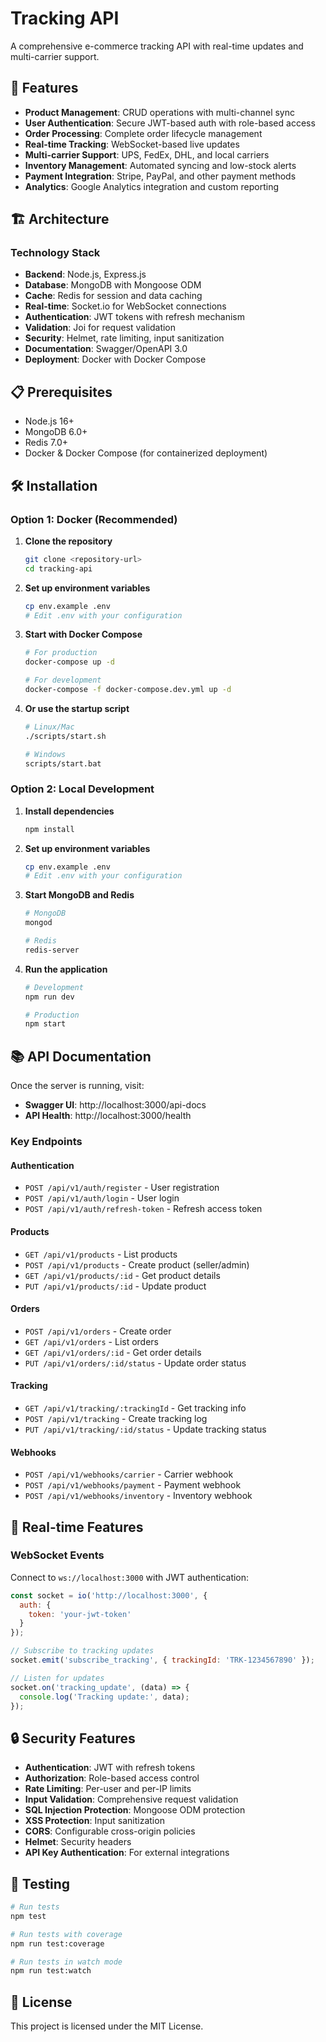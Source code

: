 # Tracking API

A comprehensive e-commerce tracking API with real-time updates and multi-carrier support.

## 🚀 Features

- **Product Management**: CRUD operations with multi-channel sync
- **User Authentication**: Secure JWT-based auth with role-based access
- **Order Processing**: Complete order lifecycle management
- **Real-time Tracking**: WebSocket-based live updates
- **Multi-carrier Support**: UPS, FedEx, DHL, and local carriers
- **Inventory Management**: Automated syncing and low-stock alerts
- **Payment Integration**: Stripe, PayPal, and other payment methods
- **Analytics**: Google Analytics integration and custom reporting

## 🏗️ Architecture

### Technology Stack
- **Backend**: Node.js, Express.js
- **Database**: MongoDB with Mongoose ODM
- **Cache**: Redis for session and data caching
- **Real-time**: Socket.io for WebSocket connections
- **Authentication**: JWT tokens with refresh mechanism
- **Validation**: Joi for request validation
- **Security**: Helmet, rate limiting, input sanitization
- **Documentation**: Swagger/OpenAPI 3.0
- **Deployment**: Docker with Docker Compose

## 📋 Prerequisites

- Node.js 16+ 
- MongoDB 6.0+
- Redis 7.0+
- Docker & Docker Compose (for containerized deployment)

## 🛠️ Installation

### Option 1: Docker (Recommended)

1. **Clone the repository**
   ```bash
   git clone <repository-url>
   cd tracking-api
   ```

2. **Set up environment variables**
   ```bash
   cp env.example .env
   # Edit .env with your configuration
   ```

3. **Start with Docker Compose**
   ```bash
   # For production
   docker-compose up -d
   
   # For development
   docker-compose -f docker-compose.dev.yml up -d
   ```

4. **Or use the startup script**
   ```bash
   # Linux/Mac
   ./scripts/start.sh
   
   # Windows
   scripts/start.bat
   ```

### Option 2: Local Development

1. **Install dependencies**
   ```bash
   npm install
   ```

2. **Set up environment variables**
   ```bash
   cp env.example .env
   # Edit .env with your configuration
   ```

3. **Start MongoDB and Redis**
   ```bash
   # MongoDB
   mongod
   
   # Redis
   redis-server
   ```

4. **Run the application**
   ```bash
   # Development
   npm run dev
   
   # Production
   npm start
   ```

## 📚 API Documentation

Once the server is running, visit:
- **Swagger UI**: http://localhost:3000/api-docs
- **API Health**: http://localhost:3000/health

### Key Endpoints

#### Authentication
- `POST /api/v1/auth/register` - User registration
- `POST /api/v1/auth/login` - User login
- `POST /api/v1/auth/refresh-token` - Refresh access token

#### Products
- `GET /api/v1/products` - List products
- `POST /api/v1/products` - Create product (seller/admin)
- `GET /api/v1/products/:id` - Get product details
- `PUT /api/v1/products/:id` - Update product

#### Orders
- `POST /api/v1/orders` - Create order
- `GET /api/v1/orders` - List orders
- `GET /api/v1/orders/:id` - Get order details
- `PUT /api/v1/orders/:id/status` - Update order status

#### Tracking
- `GET /api/v1/tracking/:trackingId` - Get tracking info
- `POST /api/v1/tracking` - Create tracking log
- `PUT /api/v1/tracking/:id/status` - Update tracking status

#### Webhooks
- `POST /api/v1/webhooks/carrier` - Carrier webhook
- `POST /api/v1/webhooks/payment` - Payment webhook
- `POST /api/v1/webhooks/inventory` - Inventory webhook

## 🔌 Real-time Features

### WebSocket Events

Connect to `ws://localhost:3000` with JWT authentication:

```javascript
const socket = io('http://localhost:3000', {
  auth: {
    token: 'your-jwt-token'
  }
});

// Subscribe to tracking updates
socket.emit('subscribe_tracking', { trackingId: 'TRK-1234567890' });

// Listen for updates
socket.on('tracking_update', (data) => {
  console.log('Tracking update:', data);
});
```

## 🔒 Security Features

- **Authentication**: JWT with refresh tokens
- **Authorization**: Role-based access control
- **Rate Limiting**: Per-user and per-IP limits
- **Input Validation**: Comprehensive request validation
- **SQL Injection Protection**: Mongoose ODM protection
- **XSS Protection**: Input sanitization
- **CORS**: Configurable cross-origin policies
- **Helmet**: Security headers
- **API Key Authentication**: For external integrations

## 🧪 Testing

```bash
# Run tests
npm test

# Run tests with coverage
npm run test:coverage

# Run tests in watch mode
npm run test:watch
```

## 📄 License

This project is licensed under the MIT License.
